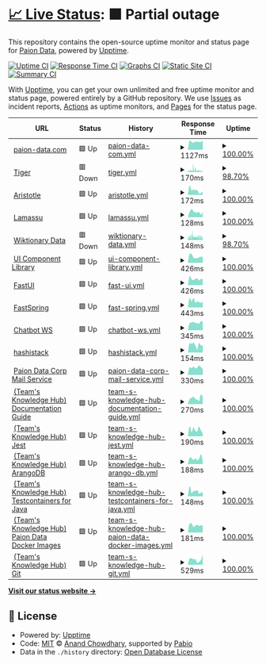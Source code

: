 # [📈 Live Status](https://status.paion-data.dev): <!--live status--> **🟧 Partial outage**

This repository contains the open-source uptime monitor and status page for [Paion Data](https://nexusgraph.com/), powered by [Upptime](https://github.com/upptime/upptime).

[![Uptime CI](https://github.com/paion-data/service-status/workflows/Uptime%20CI/badge.svg)](https://github.com/paion-data/service-status/actions?query=workflow%3A%22Uptime+CI%22)
[![Response Time CI](https://github.com/paion-data/service-status/workflows/Response%20Time%20CI/badge.svg)](https://github.com/paion-data/service-status/actions?query=workflow%3A%22Response+Time+CI%22)
[![Graphs CI](https://github.com/paion-data/service-status/workflows/Graphs%20CI/badge.svg)](https://github.com/paion-data/service-status/actions?query=workflow%3A%22Graphs+CI%22)
[![Static Site CI](https://github.com/paion-data/service-status/workflows/Static%20Site%20CI/badge.svg)](https://github.com/paion-data/service-status/actions?query=workflow%3A%22Static+Site+CI%22)
[![Summary CI](https://github.com/paion-data/service-status/workflows/Summary%20CI/badge.svg)](https://github.com/paion-data/service-status/actions?query=workflow%3A%22Summary+CI%22)

With [Upptime](https://upptime.js.org), you can get your own unlimited and free uptime monitor and status page, powered entirely by a GitHub repository. We use [Issues](https://github.com/paion-data/service-status/issues) as incident reports, [Actions](https://github.com/paion-data/service-status/actions) as uptime monitors, and [Pages](https://status.paion-data.dev) for the status page.

<!--start: status pages-->
<!-- This summary is generated by Upptime (https://github.com/upptime/upptime) -->
<!-- Do not edit this manually, your changes will be overwritten -->
<!-- prettier-ignore -->
| URL | Status | History | Response Time | Uptime |
| --- | ------ | ------- | ------------- | ------ |
| <img alt="" src="https://icons.duckduckgo.com/ip3/paion-data.com.ico" height="13"> [paion-data.com](https://paion-data.com/) | 🟩 Up | [paion-data-com.yml](https://github.com/paion-data/service-status/commits/HEAD/history/paion-data-com.yml) | <details><summary><img alt="Response time graph" src="./graphs/paion-data-com/response-time-week.png" height="20"> 1127ms</summary><br><a href="https://status.paion-data.dev/history/paion-data-com"><img alt="Response time 1130" src="https://img.shields.io/endpoint?url=https%3A%2F%2Fraw.githubusercontent.com%2Fpaion-data%2Fservice-status%2FHEAD%2Fapi%2Fpaion-data-com%2Fresponse-time.json"></a><br><a href="https://status.paion-data.dev/history/paion-data-com"><img alt="24-hour response time 1239" src="https://img.shields.io/endpoint?url=https%3A%2F%2Fraw.githubusercontent.com%2Fpaion-data%2Fservice-status%2FHEAD%2Fapi%2Fpaion-data-com%2Fresponse-time-day.json"></a><br><a href="https://status.paion-data.dev/history/paion-data-com"><img alt="7-day response time 1127" src="https://img.shields.io/endpoint?url=https%3A%2F%2Fraw.githubusercontent.com%2Fpaion-data%2Fservice-status%2FHEAD%2Fapi%2Fpaion-data-com%2Fresponse-time-week.json"></a><br><a href="https://status.paion-data.dev/history/paion-data-com"><img alt="30-day response time 1127" src="https://img.shields.io/endpoint?url=https%3A%2F%2Fraw.githubusercontent.com%2Fpaion-data%2Fservice-status%2FHEAD%2Fapi%2Fpaion-data-com%2Fresponse-time-month.json"></a><br><a href="https://status.paion-data.dev/history/paion-data-com"><img alt="1-year response time 1130" src="https://img.shields.io/endpoint?url=https%3A%2F%2Fraw.githubusercontent.com%2Fpaion-data%2Fservice-status%2FHEAD%2Fapi%2Fpaion-data-com%2Fresponse-time-year.json"></a></details> | <details><summary><a href="https://status.paion-data.dev/history/paion-data-com">100.00%</a></summary><a href="https://status.paion-data.dev/history/paion-data-com"><img alt="All-time uptime 94.03%" src="https://img.shields.io/endpoint?url=https%3A%2F%2Fraw.githubusercontent.com%2Fpaion-data%2Fservice-status%2FHEAD%2Fapi%2Fpaion-data-com%2Fuptime.json"></a><br><a href="https://status.paion-data.dev/history/paion-data-com"><img alt="24-hour uptime 100.00%" src="https://img.shields.io/endpoint?url=https%3A%2F%2Fraw.githubusercontent.com%2Fpaion-data%2Fservice-status%2FHEAD%2Fapi%2Fpaion-data-com%2Fuptime-day.json"></a><br><a href="https://status.paion-data.dev/history/paion-data-com"><img alt="7-day uptime 100.00%" src="https://img.shields.io/endpoint?url=https%3A%2F%2Fraw.githubusercontent.com%2Fpaion-data%2Fservice-status%2FHEAD%2Fapi%2Fpaion-data-com%2Fuptime-week.json"></a><br><a href="https://status.paion-data.dev/history/paion-data-com"><img alt="30-day uptime 100.00%" src="https://img.shields.io/endpoint?url=https%3A%2F%2Fraw.githubusercontent.com%2Fpaion-data%2Fservice-status%2FHEAD%2Fapi%2Fpaion-data-com%2Fuptime-month.json"></a><br><a href="https://status.paion-data.dev/history/paion-data-com"><img alt="1-year uptime 94.03%" src="https://img.shields.io/endpoint?url=https%3A%2F%2Fraw.githubusercontent.com%2Fpaion-data%2Fservice-status%2FHEAD%2Fapi%2Fpaion-data-com%2Fuptime-year.json"></a></details>
| <img alt="" src="https://icons.duckduckgo.com/ip3/huggingface.co.ico" height="13"> [Tiger](https://huggingface.co/spaces/paion-data/tiger) | 🟥 Down | [tiger.yml](https://github.com/paion-data/service-status/commits/HEAD/history/tiger.yml) | <details><summary><img alt="Response time graph" src="./graphs/tiger/response-time-week.png" height="20"> 170ms</summary><br><a href="https://status.paion-data.dev/history/tiger"><img alt="Response time 276" src="https://img.shields.io/endpoint?url=https%3A%2F%2Fraw.githubusercontent.com%2Fpaion-data%2Fservice-status%2FHEAD%2Fapi%2Ftiger%2Fresponse-time.json"></a><br><a href="https://status.paion-data.dev/history/tiger"><img alt="24-hour response time 99" src="https://img.shields.io/endpoint?url=https%3A%2F%2Fraw.githubusercontent.com%2Fpaion-data%2Fservice-status%2FHEAD%2Fapi%2Ftiger%2Fresponse-time-day.json"></a><br><a href="https://status.paion-data.dev/history/tiger"><img alt="7-day response time 170" src="https://img.shields.io/endpoint?url=https%3A%2F%2Fraw.githubusercontent.com%2Fpaion-data%2Fservice-status%2FHEAD%2Fapi%2Ftiger%2Fresponse-time-week.json"></a><br><a href="https://status.paion-data.dev/history/tiger"><img alt="30-day response time 148" src="https://img.shields.io/endpoint?url=https%3A%2F%2Fraw.githubusercontent.com%2Fpaion-data%2Fservice-status%2FHEAD%2Fapi%2Ftiger%2Fresponse-time-month.json"></a><br><a href="https://status.paion-data.dev/history/tiger"><img alt="1-year response time 276" src="https://img.shields.io/endpoint?url=https%3A%2F%2Fraw.githubusercontent.com%2Fpaion-data%2Fservice-status%2FHEAD%2Fapi%2Ftiger%2Fresponse-time-year.json"></a></details> | <details><summary><a href="https://status.paion-data.dev/history/tiger">98.70%</a></summary><a href="https://status.paion-data.dev/history/tiger"><img alt="All-time uptime 99.57%" src="https://img.shields.io/endpoint?url=https%3A%2F%2Fraw.githubusercontent.com%2Fpaion-data%2Fservice-status%2FHEAD%2Fapi%2Ftiger%2Fuptime.json"></a><br><a href="https://status.paion-data.dev/history/tiger"><img alt="24-hour uptime 99.99%" src="https://img.shields.io/endpoint?url=https%3A%2F%2Fraw.githubusercontent.com%2Fpaion-data%2Fservice-status%2FHEAD%2Fapi%2Ftiger%2Fuptime-day.json"></a><br><a href="https://status.paion-data.dev/history/tiger"><img alt="7-day uptime 98.70%" src="https://img.shields.io/endpoint?url=https%3A%2F%2Fraw.githubusercontent.com%2Fpaion-data%2Fservice-status%2FHEAD%2Fapi%2Ftiger%2Fuptime-week.json"></a><br><a href="https://status.paion-data.dev/history/tiger"><img alt="30-day uptime 99.19%" src="https://img.shields.io/endpoint?url=https%3A%2F%2Fraw.githubusercontent.com%2Fpaion-data%2Fservice-status%2FHEAD%2Fapi%2Ftiger%2Fuptime-month.json"></a><br><a href="https://status.paion-data.dev/history/tiger"><img alt="1-year uptime 99.57%" src="https://img.shields.io/endpoint?url=https%3A%2F%2Fraw.githubusercontent.com%2Fpaion-data%2Fservice-status%2FHEAD%2Fapi%2Ftiger%2Fuptime-year.json"></a></details>
| <img alt="" src="https://icons.duckduckgo.com/ip3/paion-data-aristotle.hf.space.ico" height="13"> [Aristotle](https://paion-data-aristotle.hf.space/gradio_api/call/tts) | 🟩 Up | [aristotle.yml](https://github.com/paion-data/service-status/commits/HEAD/history/aristotle.yml) | <details><summary><img alt="Response time graph" src="./graphs/aristotle/response-time-week.png" height="20"> 172ms</summary><br><a href="https://status.paion-data.dev/history/aristotle"><img alt="Response time 335" src="https://img.shields.io/endpoint?url=https%3A%2F%2Fraw.githubusercontent.com%2Fpaion-data%2Fservice-status%2FHEAD%2Fapi%2Faristotle%2Fresponse-time.json"></a><br><a href="https://status.paion-data.dev/history/aristotle"><img alt="24-hour response time 133" src="https://img.shields.io/endpoint?url=https%3A%2F%2Fraw.githubusercontent.com%2Fpaion-data%2Fservice-status%2FHEAD%2Fapi%2Faristotle%2Fresponse-time-day.json"></a><br><a href="https://status.paion-data.dev/history/aristotle"><img alt="7-day response time 172" src="https://img.shields.io/endpoint?url=https%3A%2F%2Fraw.githubusercontent.com%2Fpaion-data%2Fservice-status%2FHEAD%2Fapi%2Faristotle%2Fresponse-time-week.json"></a><br><a href="https://status.paion-data.dev/history/aristotle"><img alt="30-day response time 187" src="https://img.shields.io/endpoint?url=https%3A%2F%2Fraw.githubusercontent.com%2Fpaion-data%2Fservice-status%2FHEAD%2Fapi%2Faristotle%2Fresponse-time-month.json"></a><br><a href="https://status.paion-data.dev/history/aristotle"><img alt="1-year response time 335" src="https://img.shields.io/endpoint?url=https%3A%2F%2Fraw.githubusercontent.com%2Fpaion-data%2Fservice-status%2FHEAD%2Fapi%2Faristotle%2Fresponse-time-year.json"></a></details> | <details><summary><a href="https://status.paion-data.dev/history/aristotle">100.00%</a></summary><a href="https://status.paion-data.dev/history/aristotle"><img alt="All-time uptime 99.90%" src="https://img.shields.io/endpoint?url=https%3A%2F%2Fraw.githubusercontent.com%2Fpaion-data%2Fservice-status%2FHEAD%2Fapi%2Faristotle%2Fuptime.json"></a><br><a href="https://status.paion-data.dev/history/aristotle"><img alt="24-hour uptime 100.00%" src="https://img.shields.io/endpoint?url=https%3A%2F%2Fraw.githubusercontent.com%2Fpaion-data%2Fservice-status%2FHEAD%2Fapi%2Faristotle%2Fuptime-day.json"></a><br><a href="https://status.paion-data.dev/history/aristotle"><img alt="7-day uptime 100.00%" src="https://img.shields.io/endpoint?url=https%3A%2F%2Fraw.githubusercontent.com%2Fpaion-data%2Fservice-status%2FHEAD%2Fapi%2Faristotle%2Fuptime-week.json"></a><br><a href="https://status.paion-data.dev/history/aristotle"><img alt="30-day uptime 100.00%" src="https://img.shields.io/endpoint?url=https%3A%2F%2Fraw.githubusercontent.com%2Fpaion-data%2Fservice-status%2FHEAD%2Fapi%2Faristotle%2Fuptime-month.json"></a><br><a href="https://status.paion-data.dev/history/aristotle"><img alt="1-year uptime 99.90%" src="https://img.shields.io/endpoint?url=https%3A%2F%2Fraw.githubusercontent.com%2Fpaion-data%2Fservice-status%2FHEAD%2Fapi%2Faristotle%2Fuptime-year.json"></a></details>
| <img alt="" src="https://huggingface.co/favicon.ico" height="13"> [Lamassu](https://paion-data-lamassu.hf.space/gradio_api/call/predict) | 🟩 Up | [lamassu.yml](https://github.com/paion-data/service-status/commits/HEAD/history/lamassu.yml) | <details><summary><img alt="Response time graph" src="./graphs/lamassu/response-time-week.png" height="20"> 128ms</summary><br><a href="https://status.paion-data.dev/history/lamassu"><img alt="Response time 236" src="https://img.shields.io/endpoint?url=https%3A%2F%2Fraw.githubusercontent.com%2Fpaion-data%2Fservice-status%2FHEAD%2Fapi%2Flamassu%2Fresponse-time.json"></a><br><a href="https://status.paion-data.dev/history/lamassu"><img alt="24-hour response time 129" src="https://img.shields.io/endpoint?url=https%3A%2F%2Fraw.githubusercontent.com%2Fpaion-data%2Fservice-status%2FHEAD%2Fapi%2Flamassu%2Fresponse-time-day.json"></a><br><a href="https://status.paion-data.dev/history/lamassu"><img alt="7-day response time 128" src="https://img.shields.io/endpoint?url=https%3A%2F%2Fraw.githubusercontent.com%2Fpaion-data%2Fservice-status%2FHEAD%2Fapi%2Flamassu%2Fresponse-time-week.json"></a><br><a href="https://status.paion-data.dev/history/lamassu"><img alt="30-day response time 194" src="https://img.shields.io/endpoint?url=https%3A%2F%2Fraw.githubusercontent.com%2Fpaion-data%2Fservice-status%2FHEAD%2Fapi%2Flamassu%2Fresponse-time-month.json"></a><br><a href="https://status.paion-data.dev/history/lamassu"><img alt="1-year response time 236" src="https://img.shields.io/endpoint?url=https%3A%2F%2Fraw.githubusercontent.com%2Fpaion-data%2Fservice-status%2FHEAD%2Fapi%2Flamassu%2Fresponse-time-year.json"></a></details> | <details><summary><a href="https://status.paion-data.dev/history/lamassu">100.00%</a></summary><a href="https://status.paion-data.dev/history/lamassu"><img alt="All-time uptime 99.62%" src="https://img.shields.io/endpoint?url=https%3A%2F%2Fraw.githubusercontent.com%2Fpaion-data%2Fservice-status%2FHEAD%2Fapi%2Flamassu%2Fuptime.json"></a><br><a href="https://status.paion-data.dev/history/lamassu"><img alt="24-hour uptime 100.00%" src="https://img.shields.io/endpoint?url=https%3A%2F%2Fraw.githubusercontent.com%2Fpaion-data%2Fservice-status%2FHEAD%2Fapi%2Flamassu%2Fuptime-day.json"></a><br><a href="https://status.paion-data.dev/history/lamassu"><img alt="7-day uptime 100.00%" src="https://img.shields.io/endpoint?url=https%3A%2F%2Fraw.githubusercontent.com%2Fpaion-data%2Fservice-status%2FHEAD%2Fapi%2Flamassu%2Fuptime-week.json"></a><br><a href="https://status.paion-data.dev/history/lamassu"><img alt="30-day uptime 100.00%" src="https://img.shields.io/endpoint?url=https%3A%2F%2Fraw.githubusercontent.com%2Fpaion-data%2Fservice-status%2FHEAD%2Fapi%2Flamassu%2Fuptime-month.json"></a><br><a href="https://status.paion-data.dev/history/lamassu"><img alt="1-year uptime 99.62%" src="https://img.shields.io/endpoint?url=https%3A%2F%2Fraw.githubusercontent.com%2Fpaion-data%2Fservice-status%2FHEAD%2Fapi%2Flamassu%2Fuptime-year.json"></a></details>
| <img alt="" src="https://icons.duckduckgo.com/ip3/huggingface.co.ico" height="13"> [Wiktionary Data](https://huggingface.co/datasets/paion-data/wiktionary-data) | 🟥 Down | [wiktionary-data.yml](https://github.com/paion-data/service-status/commits/HEAD/history/wiktionary-data.yml) | <details><summary><img alt="Response time graph" src="./graphs/wiktionary-data/response-time-week.png" height="20"> 148ms</summary><br><a href="https://status.paion-data.dev/history/wiktionary-data"><img alt="Response time 240" src="https://img.shields.io/endpoint?url=https%3A%2F%2Fraw.githubusercontent.com%2Fpaion-data%2Fservice-status%2FHEAD%2Fapi%2Fwiktionary-data%2Fresponse-time.json"></a><br><a href="https://status.paion-data.dev/history/wiktionary-data"><img alt="24-hour response time 118" src="https://img.shields.io/endpoint?url=https%3A%2F%2Fraw.githubusercontent.com%2Fpaion-data%2Fservice-status%2FHEAD%2Fapi%2Fwiktionary-data%2Fresponse-time-day.json"></a><br><a href="https://status.paion-data.dev/history/wiktionary-data"><img alt="7-day response time 148" src="https://img.shields.io/endpoint?url=https%3A%2F%2Fraw.githubusercontent.com%2Fpaion-data%2Fservice-status%2FHEAD%2Fapi%2Fwiktionary-data%2Fresponse-time-week.json"></a><br><a href="https://status.paion-data.dev/history/wiktionary-data"><img alt="30-day response time 150" src="https://img.shields.io/endpoint?url=https%3A%2F%2Fraw.githubusercontent.com%2Fpaion-data%2Fservice-status%2FHEAD%2Fapi%2Fwiktionary-data%2Fresponse-time-month.json"></a><br><a href="https://status.paion-data.dev/history/wiktionary-data"><img alt="1-year response time 240" src="https://img.shields.io/endpoint?url=https%3A%2F%2Fraw.githubusercontent.com%2Fpaion-data%2Fservice-status%2FHEAD%2Fapi%2Fwiktionary-data%2Fresponse-time-year.json"></a></details> | <details><summary><a href="https://status.paion-data.dev/history/wiktionary-data">98.70%</a></summary><a href="https://status.paion-data.dev/history/wiktionary-data"><img alt="All-time uptime 99.57%" src="https://img.shields.io/endpoint?url=https%3A%2F%2Fraw.githubusercontent.com%2Fpaion-data%2Fservice-status%2FHEAD%2Fapi%2Fwiktionary-data%2Fuptime.json"></a><br><a href="https://status.paion-data.dev/history/wiktionary-data"><img alt="24-hour uptime 99.99%" src="https://img.shields.io/endpoint?url=https%3A%2F%2Fraw.githubusercontent.com%2Fpaion-data%2Fservice-status%2FHEAD%2Fapi%2Fwiktionary-data%2Fuptime-day.json"></a><br><a href="https://status.paion-data.dev/history/wiktionary-data"><img alt="7-day uptime 98.70%" src="https://img.shields.io/endpoint?url=https%3A%2F%2Fraw.githubusercontent.com%2Fpaion-data%2Fservice-status%2FHEAD%2Fapi%2Fwiktionary-data%2Fuptime-week.json"></a><br><a href="https://status.paion-data.dev/history/wiktionary-data"><img alt="30-day uptime 99.19%" src="https://img.shields.io/endpoint?url=https%3A%2F%2Fraw.githubusercontent.com%2Fpaion-data%2Fservice-status%2FHEAD%2Fapi%2Fwiktionary-data%2Fuptime-month.json"></a><br><a href="https://status.paion-data.dev/history/wiktionary-data"><img alt="1-year uptime 99.57%" src="https://img.shields.io/endpoint?url=https%3A%2F%2Fraw.githubusercontent.com%2Fpaion-data%2Fservice-status%2FHEAD%2Fapi%2Fwiktionary-data%2Fuptime-year.json"></a></details>
| <img alt="" src="https://icons.duckduckgo.com/ip3/ui.paion-data.com.ico" height="13"> [UI Component Library](https://ui.paion-data.com/) | 🟩 Up | [ui-component-library.yml](https://github.com/paion-data/service-status/commits/HEAD/history/ui-component-library.yml) | <details><summary><img alt="Response time graph" src="./graphs/ui-component-library/response-time-week.png" height="20"> 426ms</summary><br><a href="https://status.paion-data.dev/history/ui-component-library"><img alt="Response time 431" src="https://img.shields.io/endpoint?url=https%3A%2F%2Fraw.githubusercontent.com%2Fpaion-data%2Fservice-status%2FHEAD%2Fapi%2Fui-component-library%2Fresponse-time.json"></a><br><a href="https://status.paion-data.dev/history/ui-component-library"><img alt="24-hour response time 392" src="https://img.shields.io/endpoint?url=https%3A%2F%2Fraw.githubusercontent.com%2Fpaion-data%2Fservice-status%2FHEAD%2Fapi%2Fui-component-library%2Fresponse-time-day.json"></a><br><a href="https://status.paion-data.dev/history/ui-component-library"><img alt="7-day response time 426" src="https://img.shields.io/endpoint?url=https%3A%2F%2Fraw.githubusercontent.com%2Fpaion-data%2Fservice-status%2FHEAD%2Fapi%2Fui-component-library%2Fresponse-time-week.json"></a><br><a href="https://status.paion-data.dev/history/ui-component-library"><img alt="30-day response time 435" src="https://img.shields.io/endpoint?url=https%3A%2F%2Fraw.githubusercontent.com%2Fpaion-data%2Fservice-status%2FHEAD%2Fapi%2Fui-component-library%2Fresponse-time-month.json"></a><br><a href="https://status.paion-data.dev/history/ui-component-library"><img alt="1-year response time 431" src="https://img.shields.io/endpoint?url=https%3A%2F%2Fraw.githubusercontent.com%2Fpaion-data%2Fservice-status%2FHEAD%2Fapi%2Fui-component-library%2Fresponse-time-year.json"></a></details> | <details><summary><a href="https://status.paion-data.dev/history/ui-component-library">100.00%</a></summary><a href="https://status.paion-data.dev/history/ui-component-library"><img alt="All-time uptime 100.00%" src="https://img.shields.io/endpoint?url=https%3A%2F%2Fraw.githubusercontent.com%2Fpaion-data%2Fservice-status%2FHEAD%2Fapi%2Fui-component-library%2Fuptime.json"></a><br><a href="https://status.paion-data.dev/history/ui-component-library"><img alt="24-hour uptime 100.00%" src="https://img.shields.io/endpoint?url=https%3A%2F%2Fraw.githubusercontent.com%2Fpaion-data%2Fservice-status%2FHEAD%2Fapi%2Fui-component-library%2Fuptime-day.json"></a><br><a href="https://status.paion-data.dev/history/ui-component-library"><img alt="7-day uptime 100.00%" src="https://img.shields.io/endpoint?url=https%3A%2F%2Fraw.githubusercontent.com%2Fpaion-data%2Fservice-status%2FHEAD%2Fapi%2Fui-component-library%2Fuptime-week.json"></a><br><a href="https://status.paion-data.dev/history/ui-component-library"><img alt="30-day uptime 100.00%" src="https://img.shields.io/endpoint?url=https%3A%2F%2Fraw.githubusercontent.com%2Fpaion-data%2Fservice-status%2FHEAD%2Fapi%2Fui-component-library%2Fuptime-month.json"></a><br><a href="https://status.paion-data.dev/history/ui-component-library"><img alt="1-year uptime 100.00%" src="https://img.shields.io/endpoint?url=https%3A%2F%2Fraw.githubusercontent.com%2Fpaion-data%2Fservice-status%2FHEAD%2Fapi%2Fui-component-library%2Fuptime-year.json"></a></details>
| <img alt="" src="https://icons.duckduckgo.com/ip3/fastui.paion-data.com.ico" height="13"> [FastUI](https://fastui.paion-data.com/) | 🟩 Up | [fast-ui.yml](https://github.com/paion-data/service-status/commits/HEAD/history/fast-ui.yml) | <details><summary><img alt="Response time graph" src="./graphs/fast-ui/response-time-week.png" height="20"> 426ms</summary><br><a href="https://status.paion-data.dev/history/fast-ui"><img alt="Response time 451" src="https://img.shields.io/endpoint?url=https%3A%2F%2Fraw.githubusercontent.com%2Fpaion-data%2Fservice-status%2FHEAD%2Fapi%2Ffast-ui%2Fresponse-time.json"></a><br><a href="https://status.paion-data.dev/history/fast-ui"><img alt="24-hour response time 409" src="https://img.shields.io/endpoint?url=https%3A%2F%2Fraw.githubusercontent.com%2Fpaion-data%2Fservice-status%2FHEAD%2Fapi%2Ffast-ui%2Fresponse-time-day.json"></a><br><a href="https://status.paion-data.dev/history/fast-ui"><img alt="7-day response time 426" src="https://img.shields.io/endpoint?url=https%3A%2F%2Fraw.githubusercontent.com%2Fpaion-data%2Fservice-status%2FHEAD%2Fapi%2Ffast-ui%2Fresponse-time-week.json"></a><br><a href="https://status.paion-data.dev/history/fast-ui"><img alt="30-day response time 416" src="https://img.shields.io/endpoint?url=https%3A%2F%2Fraw.githubusercontent.com%2Fpaion-data%2Fservice-status%2FHEAD%2Fapi%2Ffast-ui%2Fresponse-time-month.json"></a><br><a href="https://status.paion-data.dev/history/fast-ui"><img alt="1-year response time 451" src="https://img.shields.io/endpoint?url=https%3A%2F%2Fraw.githubusercontent.com%2Fpaion-data%2Fservice-status%2FHEAD%2Fapi%2Ffast-ui%2Fresponse-time-year.json"></a></details> | <details><summary><a href="https://status.paion-data.dev/history/fast-ui">100.00%</a></summary><a href="https://status.paion-data.dev/history/fast-ui"><img alt="All-time uptime 100.00%" src="https://img.shields.io/endpoint?url=https%3A%2F%2Fraw.githubusercontent.com%2Fpaion-data%2Fservice-status%2FHEAD%2Fapi%2Ffast-ui%2Fuptime.json"></a><br><a href="https://status.paion-data.dev/history/fast-ui"><img alt="24-hour uptime 100.00%" src="https://img.shields.io/endpoint?url=https%3A%2F%2Fraw.githubusercontent.com%2Fpaion-data%2Fservice-status%2FHEAD%2Fapi%2Ffast-ui%2Fuptime-day.json"></a><br><a href="https://status.paion-data.dev/history/fast-ui"><img alt="7-day uptime 100.00%" src="https://img.shields.io/endpoint?url=https%3A%2F%2Fraw.githubusercontent.com%2Fpaion-data%2Fservice-status%2FHEAD%2Fapi%2Ffast-ui%2Fuptime-week.json"></a><br><a href="https://status.paion-data.dev/history/fast-ui"><img alt="30-day uptime 100.00%" src="https://img.shields.io/endpoint?url=https%3A%2F%2Fraw.githubusercontent.com%2Fpaion-data%2Fservice-status%2FHEAD%2Fapi%2Ffast-ui%2Fuptime-month.json"></a><br><a href="https://status.paion-data.dev/history/fast-ui"><img alt="1-year uptime 100.00%" src="https://img.shields.io/endpoint?url=https%3A%2F%2Fraw.githubusercontent.com%2Fpaion-data%2Fservice-status%2FHEAD%2Fapi%2Ffast-ui%2Fuptime-year.json"></a></details>
| <img alt="" src="https://icons.duckduckgo.com/ip3/fastspring.paion-data.com.ico" height="13"> [FastSpring](https://fastspring.paion-data.com/) | 🟩 Up | [fast-spring.yml](https://github.com/paion-data/service-status/commits/HEAD/history/fast-spring.yml) | <details><summary><img alt="Response time graph" src="./graphs/fast-spring/response-time-week.png" height="20"> 443ms</summary><br><a href="https://status.paion-data.dev/history/fast-spring"><img alt="Response time 439" src="https://img.shields.io/endpoint?url=https%3A%2F%2Fraw.githubusercontent.com%2Fpaion-data%2Fservice-status%2FHEAD%2Fapi%2Ffast-spring%2Fresponse-time.json"></a><br><a href="https://status.paion-data.dev/history/fast-spring"><img alt="24-hour response time 399" src="https://img.shields.io/endpoint?url=https%3A%2F%2Fraw.githubusercontent.com%2Fpaion-data%2Fservice-status%2FHEAD%2Fapi%2Ffast-spring%2Fresponse-time-day.json"></a><br><a href="https://status.paion-data.dev/history/fast-spring"><img alt="7-day response time 443" src="https://img.shields.io/endpoint?url=https%3A%2F%2Fraw.githubusercontent.com%2Fpaion-data%2Fservice-status%2FHEAD%2Fapi%2Ffast-spring%2Fresponse-time-week.json"></a><br><a href="https://status.paion-data.dev/history/fast-spring"><img alt="30-day response time 440" src="https://img.shields.io/endpoint?url=https%3A%2F%2Fraw.githubusercontent.com%2Fpaion-data%2Fservice-status%2FHEAD%2Fapi%2Ffast-spring%2Fresponse-time-month.json"></a><br><a href="https://status.paion-data.dev/history/fast-spring"><img alt="1-year response time 439" src="https://img.shields.io/endpoint?url=https%3A%2F%2Fraw.githubusercontent.com%2Fpaion-data%2Fservice-status%2FHEAD%2Fapi%2Ffast-spring%2Fresponse-time-year.json"></a></details> | <details><summary><a href="https://status.paion-data.dev/history/fast-spring">100.00%</a></summary><a href="https://status.paion-data.dev/history/fast-spring"><img alt="All-time uptime 100.00%" src="https://img.shields.io/endpoint?url=https%3A%2F%2Fraw.githubusercontent.com%2Fpaion-data%2Fservice-status%2FHEAD%2Fapi%2Ffast-spring%2Fuptime.json"></a><br><a href="https://status.paion-data.dev/history/fast-spring"><img alt="24-hour uptime 100.00%" src="https://img.shields.io/endpoint?url=https%3A%2F%2Fraw.githubusercontent.com%2Fpaion-data%2Fservice-status%2FHEAD%2Fapi%2Ffast-spring%2Fuptime-day.json"></a><br><a href="https://status.paion-data.dev/history/fast-spring"><img alt="7-day uptime 100.00%" src="https://img.shields.io/endpoint?url=https%3A%2F%2Fraw.githubusercontent.com%2Fpaion-data%2Fservice-status%2FHEAD%2Fapi%2Ffast-spring%2Fuptime-week.json"></a><br><a href="https://status.paion-data.dev/history/fast-spring"><img alt="30-day uptime 100.00%" src="https://img.shields.io/endpoint?url=https%3A%2F%2Fraw.githubusercontent.com%2Fpaion-data%2Fservice-status%2FHEAD%2Fapi%2Ffast-spring%2Fuptime-month.json"></a><br><a href="https://status.paion-data.dev/history/fast-spring"><img alt="1-year uptime 100.00%" src="https://img.shields.io/endpoint?url=https%3A%2F%2Fraw.githubusercontent.com%2Fpaion-data%2Fservice-status%2FHEAD%2Fapi%2Ffast-spring%2Fuptime-year.json"></a></details>
| <img alt="" src="https://icons.duckduckgo.com/ip3/chatbot.paion-data.com.ico" height="13"> [Chatbot WS](https://chatbot.paion-data.com/) | 🟩 Up | [chatbot-ws.yml](https://github.com/paion-data/service-status/commits/HEAD/history/chatbot-ws.yml) | <details><summary><img alt="Response time graph" src="./graphs/chatbot-ws/response-time-week.png" height="20"> 345ms</summary><br><a href="https://status.paion-data.dev/history/chatbot-ws"><img alt="Response time 432" src="https://img.shields.io/endpoint?url=https%3A%2F%2Fraw.githubusercontent.com%2Fpaion-data%2Fservice-status%2FHEAD%2Fapi%2Fchatbot-ws%2Fresponse-time.json"></a><br><a href="https://status.paion-data.dev/history/chatbot-ws"><img alt="24-hour response time 388" src="https://img.shields.io/endpoint?url=https%3A%2F%2Fraw.githubusercontent.com%2Fpaion-data%2Fservice-status%2FHEAD%2Fapi%2Fchatbot-ws%2Fresponse-time-day.json"></a><br><a href="https://status.paion-data.dev/history/chatbot-ws"><img alt="7-day response time 345" src="https://img.shields.io/endpoint?url=https%3A%2F%2Fraw.githubusercontent.com%2Fpaion-data%2Fservice-status%2FHEAD%2Fapi%2Fchatbot-ws%2Fresponse-time-week.json"></a><br><a href="https://status.paion-data.dev/history/chatbot-ws"><img alt="30-day response time 422" src="https://img.shields.io/endpoint?url=https%3A%2F%2Fraw.githubusercontent.com%2Fpaion-data%2Fservice-status%2FHEAD%2Fapi%2Fchatbot-ws%2Fresponse-time-month.json"></a><br><a href="https://status.paion-data.dev/history/chatbot-ws"><img alt="1-year response time 432" src="https://img.shields.io/endpoint?url=https%3A%2F%2Fraw.githubusercontent.com%2Fpaion-data%2Fservice-status%2FHEAD%2Fapi%2Fchatbot-ws%2Fresponse-time-year.json"></a></details> | <details><summary><a href="https://status.paion-data.dev/history/chatbot-ws">100.00%</a></summary><a href="https://status.paion-data.dev/history/chatbot-ws"><img alt="All-time uptime 100.00%" src="https://img.shields.io/endpoint?url=https%3A%2F%2Fraw.githubusercontent.com%2Fpaion-data%2Fservice-status%2FHEAD%2Fapi%2Fchatbot-ws%2Fuptime.json"></a><br><a href="https://status.paion-data.dev/history/chatbot-ws"><img alt="24-hour uptime 100.00%" src="https://img.shields.io/endpoint?url=https%3A%2F%2Fraw.githubusercontent.com%2Fpaion-data%2Fservice-status%2FHEAD%2Fapi%2Fchatbot-ws%2Fuptime-day.json"></a><br><a href="https://status.paion-data.dev/history/chatbot-ws"><img alt="7-day uptime 100.00%" src="https://img.shields.io/endpoint?url=https%3A%2F%2Fraw.githubusercontent.com%2Fpaion-data%2Fservice-status%2FHEAD%2Fapi%2Fchatbot-ws%2Fuptime-week.json"></a><br><a href="https://status.paion-data.dev/history/chatbot-ws"><img alt="30-day uptime 100.00%" src="https://img.shields.io/endpoint?url=https%3A%2F%2Fraw.githubusercontent.com%2Fpaion-data%2Fservice-status%2FHEAD%2Fapi%2Fchatbot-ws%2Fuptime-month.json"></a><br><a href="https://status.paion-data.dev/history/chatbot-ws"><img alt="1-year uptime 100.00%" src="https://img.shields.io/endpoint?url=https%3A%2F%2Fraw.githubusercontent.com%2Fpaion-data%2Fservice-status%2FHEAD%2Fapi%2Fchatbot-ws%2Fuptime-year.json"></a></details>
| <img alt="" src="https://icons.duckduckgo.com/ip3/hashistack.paion-data.dev.ico" height="13"> [hashistack](https://hashistack.paion-data.dev/) | 🟩 Up | [hashistack.yml](https://github.com/paion-data/service-status/commits/HEAD/history/hashistack.yml) | <details><summary><img alt="Response time graph" src="./graphs/hashistack/response-time-week.png" height="20"> 154ms</summary><br><a href="https://status.paion-data.dev/history/hashistack"><img alt="Response time 201" src="https://img.shields.io/endpoint?url=https%3A%2F%2Fraw.githubusercontent.com%2Fpaion-data%2Fservice-status%2FHEAD%2Fapi%2Fhashistack%2Fresponse-time.json"></a><br><a href="https://status.paion-data.dev/history/hashistack"><img alt="24-hour response time 140" src="https://img.shields.io/endpoint?url=https%3A%2F%2Fraw.githubusercontent.com%2Fpaion-data%2Fservice-status%2FHEAD%2Fapi%2Fhashistack%2Fresponse-time-day.json"></a><br><a href="https://status.paion-data.dev/history/hashistack"><img alt="7-day response time 154" src="https://img.shields.io/endpoint?url=https%3A%2F%2Fraw.githubusercontent.com%2Fpaion-data%2Fservice-status%2FHEAD%2Fapi%2Fhashistack%2Fresponse-time-week.json"></a><br><a href="https://status.paion-data.dev/history/hashistack"><img alt="30-day response time 204" src="https://img.shields.io/endpoint?url=https%3A%2F%2Fraw.githubusercontent.com%2Fpaion-data%2Fservice-status%2FHEAD%2Fapi%2Fhashistack%2Fresponse-time-month.json"></a><br><a href="https://status.paion-data.dev/history/hashistack"><img alt="1-year response time 201" src="https://img.shields.io/endpoint?url=https%3A%2F%2Fraw.githubusercontent.com%2Fpaion-data%2Fservice-status%2FHEAD%2Fapi%2Fhashistack%2Fresponse-time-year.json"></a></details> | <details><summary><a href="https://status.paion-data.dev/history/hashistack">100.00%</a></summary><a href="https://status.paion-data.dev/history/hashistack"><img alt="All-time uptime 100.00%" src="https://img.shields.io/endpoint?url=https%3A%2F%2Fraw.githubusercontent.com%2Fpaion-data%2Fservice-status%2FHEAD%2Fapi%2Fhashistack%2Fuptime.json"></a><br><a href="https://status.paion-data.dev/history/hashistack"><img alt="24-hour uptime 100.00%" src="https://img.shields.io/endpoint?url=https%3A%2F%2Fraw.githubusercontent.com%2Fpaion-data%2Fservice-status%2FHEAD%2Fapi%2Fhashistack%2Fuptime-day.json"></a><br><a href="https://status.paion-data.dev/history/hashistack"><img alt="7-day uptime 100.00%" src="https://img.shields.io/endpoint?url=https%3A%2F%2Fraw.githubusercontent.com%2Fpaion-data%2Fservice-status%2FHEAD%2Fapi%2Fhashistack%2Fuptime-week.json"></a><br><a href="https://status.paion-data.dev/history/hashistack"><img alt="30-day uptime 100.00%" src="https://img.shields.io/endpoint?url=https%3A%2F%2Fraw.githubusercontent.com%2Fpaion-data%2Fservice-status%2FHEAD%2Fapi%2Fhashistack%2Fuptime-month.json"></a><br><a href="https://status.paion-data.dev/history/hashistack"><img alt="1-year uptime 100.00%" src="https://img.shields.io/endpoint?url=https%3A%2F%2Fraw.githubusercontent.com%2Fpaion-data%2Fservice-status%2FHEAD%2Fapi%2Fhashistack%2Fuptime-year.json"></a></details>
| <img alt="" src="https://avatars.githubusercontent.com/u/15187237?s=200&v=4" height="13"> [Paion Data Corp Mail Service](https://mail.paion-data.dev/) | 🟩 Up | [paion-data-corp-mail-service.yml](https://github.com/paion-data/service-status/commits/HEAD/history/paion-data-corp-mail-service.yml) | <details><summary><img alt="Response time graph" src="./graphs/paion-data-corp-mail-service/response-time-week.png" height="20"> 330ms</summary><br><a href="https://status.paion-data.dev/history/paion-data-corp-mail-service"><img alt="Response time 285" src="https://img.shields.io/endpoint?url=https%3A%2F%2Fraw.githubusercontent.com%2Fpaion-data%2Fservice-status%2FHEAD%2Fapi%2Fpaion-data-corp-mail-service%2Fresponse-time.json"></a><br><a href="https://status.paion-data.dev/history/paion-data-corp-mail-service"><img alt="24-hour response time 266" src="https://img.shields.io/endpoint?url=https%3A%2F%2Fraw.githubusercontent.com%2Fpaion-data%2Fservice-status%2FHEAD%2Fapi%2Fpaion-data-corp-mail-service%2Fresponse-time-day.json"></a><br><a href="https://status.paion-data.dev/history/paion-data-corp-mail-service"><img alt="7-day response time 330" src="https://img.shields.io/endpoint?url=https%3A%2F%2Fraw.githubusercontent.com%2Fpaion-data%2Fservice-status%2FHEAD%2Fapi%2Fpaion-data-corp-mail-service%2Fresponse-time-week.json"></a><br><a href="https://status.paion-data.dev/history/paion-data-corp-mail-service"><img alt="30-day response time 294" src="https://img.shields.io/endpoint?url=https%3A%2F%2Fraw.githubusercontent.com%2Fpaion-data%2Fservice-status%2FHEAD%2Fapi%2Fpaion-data-corp-mail-service%2Fresponse-time-month.json"></a><br><a href="https://status.paion-data.dev/history/paion-data-corp-mail-service"><img alt="1-year response time 285" src="https://img.shields.io/endpoint?url=https%3A%2F%2Fraw.githubusercontent.com%2Fpaion-data%2Fservice-status%2FHEAD%2Fapi%2Fpaion-data-corp-mail-service%2Fresponse-time-year.json"></a></details> | <details><summary><a href="https://status.paion-data.dev/history/paion-data-corp-mail-service">100.00%</a></summary><a href="https://status.paion-data.dev/history/paion-data-corp-mail-service"><img alt="All-time uptime 100.00%" src="https://img.shields.io/endpoint?url=https%3A%2F%2Fraw.githubusercontent.com%2Fpaion-data%2Fservice-status%2FHEAD%2Fapi%2Fpaion-data-corp-mail-service%2Fuptime.json"></a><br><a href="https://status.paion-data.dev/history/paion-data-corp-mail-service"><img alt="24-hour uptime 100.00%" src="https://img.shields.io/endpoint?url=https%3A%2F%2Fraw.githubusercontent.com%2Fpaion-data%2Fservice-status%2FHEAD%2Fapi%2Fpaion-data-corp-mail-service%2Fuptime-day.json"></a><br><a href="https://status.paion-data.dev/history/paion-data-corp-mail-service"><img alt="7-day uptime 100.00%" src="https://img.shields.io/endpoint?url=https%3A%2F%2Fraw.githubusercontent.com%2Fpaion-data%2Fservice-status%2FHEAD%2Fapi%2Fpaion-data-corp-mail-service%2Fuptime-week.json"></a><br><a href="https://status.paion-data.dev/history/paion-data-corp-mail-service"><img alt="30-day uptime 100.00%" src="https://img.shields.io/endpoint?url=https%3A%2F%2Fraw.githubusercontent.com%2Fpaion-data%2Fservice-status%2FHEAD%2Fapi%2Fpaion-data-corp-mail-service%2Fuptime-month.json"></a><br><a href="https://status.paion-data.dev/history/paion-data-corp-mail-service"><img alt="1-year uptime 100.00%" src="https://img.shields.io/endpoint?url=https%3A%2F%2Fraw.githubusercontent.com%2Fpaion-data%2Fservice-status%2FHEAD%2Fapi%2Fpaion-data-corp-mail-service%2Fuptime-year.json"></a></details>
| <img alt="" src="https://icons.duckduckgo.com/ip3/writethedocs.paion-data.dev.ico" height="13"> [(Team's Knowledge Hub) Documentation Guide](https://writethedocs.paion-data.dev/) | 🟩 Up | [team-s-knowledge-hub-documentation-guide.yml](https://github.com/paion-data/service-status/commits/HEAD/history/team-s-knowledge-hub-documentation-guide.yml) | <details><summary><img alt="Response time graph" src="./graphs/team-s-knowledge-hub-documentation-guide/response-time-week.png" height="20"> 270ms</summary><br><a href="https://status.paion-data.dev/history/team-s-knowledge-hub-documentation-guide"><img alt="Response time 310" src="https://img.shields.io/endpoint?url=https%3A%2F%2Fraw.githubusercontent.com%2Fpaion-data%2Fservice-status%2FHEAD%2Fapi%2Fteam-s-knowledge-hub-documentation-guide%2Fresponse-time.json"></a><br><a href="https://status.paion-data.dev/history/team-s-knowledge-hub-documentation-guide"><img alt="24-hour response time 333" src="https://img.shields.io/endpoint?url=https%3A%2F%2Fraw.githubusercontent.com%2Fpaion-data%2Fservice-status%2FHEAD%2Fapi%2Fteam-s-knowledge-hub-documentation-guide%2Fresponse-time-day.json"></a><br><a href="https://status.paion-data.dev/history/team-s-knowledge-hub-documentation-guide"><img alt="7-day response time 270" src="https://img.shields.io/endpoint?url=https%3A%2F%2Fraw.githubusercontent.com%2Fpaion-data%2Fservice-status%2FHEAD%2Fapi%2Fteam-s-knowledge-hub-documentation-guide%2Fresponse-time-week.json"></a><br><a href="https://status.paion-data.dev/history/team-s-knowledge-hub-documentation-guide"><img alt="30-day response time 310" src="https://img.shields.io/endpoint?url=https%3A%2F%2Fraw.githubusercontent.com%2Fpaion-data%2Fservice-status%2FHEAD%2Fapi%2Fteam-s-knowledge-hub-documentation-guide%2Fresponse-time-month.json"></a><br><a href="https://status.paion-data.dev/history/team-s-knowledge-hub-documentation-guide"><img alt="1-year response time 310" src="https://img.shields.io/endpoint?url=https%3A%2F%2Fraw.githubusercontent.com%2Fpaion-data%2Fservice-status%2FHEAD%2Fapi%2Fteam-s-knowledge-hub-documentation-guide%2Fresponse-time-year.json"></a></details> | <details><summary><a href="https://status.paion-data.dev/history/team-s-knowledge-hub-documentation-guide">100.00%</a></summary><a href="https://status.paion-data.dev/history/team-s-knowledge-hub-documentation-guide"><img alt="All-time uptime 100.00%" src="https://img.shields.io/endpoint?url=https%3A%2F%2Fraw.githubusercontent.com%2Fpaion-data%2Fservice-status%2FHEAD%2Fapi%2Fteam-s-knowledge-hub-documentation-guide%2Fuptime.json"></a><br><a href="https://status.paion-data.dev/history/team-s-knowledge-hub-documentation-guide"><img alt="24-hour uptime 100.00%" src="https://img.shields.io/endpoint?url=https%3A%2F%2Fraw.githubusercontent.com%2Fpaion-data%2Fservice-status%2FHEAD%2Fapi%2Fteam-s-knowledge-hub-documentation-guide%2Fuptime-day.json"></a><br><a href="https://status.paion-data.dev/history/team-s-knowledge-hub-documentation-guide"><img alt="7-day uptime 100.00%" src="https://img.shields.io/endpoint?url=https%3A%2F%2Fraw.githubusercontent.com%2Fpaion-data%2Fservice-status%2FHEAD%2Fapi%2Fteam-s-knowledge-hub-documentation-guide%2Fuptime-week.json"></a><br><a href="https://status.paion-data.dev/history/team-s-knowledge-hub-documentation-guide"><img alt="30-day uptime 100.00%" src="https://img.shields.io/endpoint?url=https%3A%2F%2Fraw.githubusercontent.com%2Fpaion-data%2Fservice-status%2FHEAD%2Fapi%2Fteam-s-knowledge-hub-documentation-guide%2Fuptime-month.json"></a><br><a href="https://status.paion-data.dev/history/team-s-knowledge-hub-documentation-guide"><img alt="1-year uptime 100.00%" src="https://img.shields.io/endpoint?url=https%3A%2F%2Fraw.githubusercontent.com%2Fpaion-data%2Fservice-status%2FHEAD%2Fapi%2Fteam-s-knowledge-hub-documentation-guide%2Fuptime-year.json"></a></details>
| <img alt="" src="https://icons.duckduckgo.com/ip3/jest.paion-data.dev.ico" height="13"> [(Team's Knowledge Hub) Jest](https://jest.paion-data.dev/) | 🟩 Up | [team-s-knowledge-hub-jest.yml](https://github.com/paion-data/service-status/commits/HEAD/history/team-s-knowledge-hub-jest.yml) | <details><summary><img alt="Response time graph" src="./graphs/team-s-knowledge-hub-jest/response-time-week.png" height="20"> 190ms</summary><br><a href="https://status.paion-data.dev/history/team-s-knowledge-hub-jest"><img alt="Response time 178" src="https://img.shields.io/endpoint?url=https%3A%2F%2Fraw.githubusercontent.com%2Fpaion-data%2Fservice-status%2FHEAD%2Fapi%2Fteam-s-knowledge-hub-jest%2Fresponse-time.json"></a><br><a href="https://status.paion-data.dev/history/team-s-knowledge-hub-jest"><img alt="24-hour response time 75" src="https://img.shields.io/endpoint?url=https%3A%2F%2Fraw.githubusercontent.com%2Fpaion-data%2Fservice-status%2FHEAD%2Fapi%2Fteam-s-knowledge-hub-jest%2Fresponse-time-day.json"></a><br><a href="https://status.paion-data.dev/history/team-s-knowledge-hub-jest"><img alt="7-day response time 190" src="https://img.shields.io/endpoint?url=https%3A%2F%2Fraw.githubusercontent.com%2Fpaion-data%2Fservice-status%2FHEAD%2Fapi%2Fteam-s-knowledge-hub-jest%2Fresponse-time-week.json"></a><br><a href="https://status.paion-data.dev/history/team-s-knowledge-hub-jest"><img alt="30-day response time 189" src="https://img.shields.io/endpoint?url=https%3A%2F%2Fraw.githubusercontent.com%2Fpaion-data%2Fservice-status%2FHEAD%2Fapi%2Fteam-s-knowledge-hub-jest%2Fresponse-time-month.json"></a><br><a href="https://status.paion-data.dev/history/team-s-knowledge-hub-jest"><img alt="1-year response time 178" src="https://img.shields.io/endpoint?url=https%3A%2F%2Fraw.githubusercontent.com%2Fpaion-data%2Fservice-status%2FHEAD%2Fapi%2Fteam-s-knowledge-hub-jest%2Fresponse-time-year.json"></a></details> | <details><summary><a href="https://status.paion-data.dev/history/team-s-knowledge-hub-jest">100.00%</a></summary><a href="https://status.paion-data.dev/history/team-s-knowledge-hub-jest"><img alt="All-time uptime 100.00%" src="https://img.shields.io/endpoint?url=https%3A%2F%2Fraw.githubusercontent.com%2Fpaion-data%2Fservice-status%2FHEAD%2Fapi%2Fteam-s-knowledge-hub-jest%2Fuptime.json"></a><br><a href="https://status.paion-data.dev/history/team-s-knowledge-hub-jest"><img alt="24-hour uptime 100.00%" src="https://img.shields.io/endpoint?url=https%3A%2F%2Fraw.githubusercontent.com%2Fpaion-data%2Fservice-status%2FHEAD%2Fapi%2Fteam-s-knowledge-hub-jest%2Fuptime-day.json"></a><br><a href="https://status.paion-data.dev/history/team-s-knowledge-hub-jest"><img alt="7-day uptime 100.00%" src="https://img.shields.io/endpoint?url=https%3A%2F%2Fraw.githubusercontent.com%2Fpaion-data%2Fservice-status%2FHEAD%2Fapi%2Fteam-s-knowledge-hub-jest%2Fuptime-week.json"></a><br><a href="https://status.paion-data.dev/history/team-s-knowledge-hub-jest"><img alt="30-day uptime 100.00%" src="https://img.shields.io/endpoint?url=https%3A%2F%2Fraw.githubusercontent.com%2Fpaion-data%2Fservice-status%2FHEAD%2Fapi%2Fteam-s-knowledge-hub-jest%2Fuptime-month.json"></a><br><a href="https://status.paion-data.dev/history/team-s-knowledge-hub-jest"><img alt="1-year uptime 100.00%" src="https://img.shields.io/endpoint?url=https%3A%2F%2Fraw.githubusercontent.com%2Fpaion-data%2Fservice-status%2FHEAD%2Fapi%2Fteam-s-knowledge-hub-jest%2Fuptime-year.json"></a></details>
| <img alt="" src="https://icons.duckduckgo.com/ip3/arango.paion-data.dev.ico" height="13"> [(Team's Knowledge Hub) ArangoDB](https://arango.paion-data.dev/) | 🟩 Up | [team-s-knowledge-hub-arango-db.yml](https://github.com/paion-data/service-status/commits/HEAD/history/team-s-knowledge-hub-arango-db.yml) | <details><summary><img alt="Response time graph" src="./graphs/team-s-knowledge-hub-arango-db/response-time-week.png" height="20"> 188ms</summary><br><a href="https://status.paion-data.dev/history/team-s-knowledge-hub-arango-db"><img alt="Response time 188" src="https://img.shields.io/endpoint?url=https%3A%2F%2Fraw.githubusercontent.com%2Fpaion-data%2Fservice-status%2FHEAD%2Fapi%2Fteam-s-knowledge-hub-arango-db%2Fresponse-time.json"></a><br><a href="https://status.paion-data.dev/history/team-s-knowledge-hub-arango-db"><img alt="24-hour response time 96" src="https://img.shields.io/endpoint?url=https%3A%2F%2Fraw.githubusercontent.com%2Fpaion-data%2Fservice-status%2FHEAD%2Fapi%2Fteam-s-knowledge-hub-arango-db%2Fresponse-time-day.json"></a><br><a href="https://status.paion-data.dev/history/team-s-knowledge-hub-arango-db"><img alt="7-day response time 188" src="https://img.shields.io/endpoint?url=https%3A%2F%2Fraw.githubusercontent.com%2Fpaion-data%2Fservice-status%2FHEAD%2Fapi%2Fteam-s-knowledge-hub-arango-db%2Fresponse-time-week.json"></a><br><a href="https://status.paion-data.dev/history/team-s-knowledge-hub-arango-db"><img alt="30-day response time 188" src="https://img.shields.io/endpoint?url=https%3A%2F%2Fraw.githubusercontent.com%2Fpaion-data%2Fservice-status%2FHEAD%2Fapi%2Fteam-s-knowledge-hub-arango-db%2Fresponse-time-month.json"></a><br><a href="https://status.paion-data.dev/history/team-s-knowledge-hub-arango-db"><img alt="1-year response time 188" src="https://img.shields.io/endpoint?url=https%3A%2F%2Fraw.githubusercontent.com%2Fpaion-data%2Fservice-status%2FHEAD%2Fapi%2Fteam-s-knowledge-hub-arango-db%2Fresponse-time-year.json"></a></details> | <details><summary><a href="https://status.paion-data.dev/history/team-s-knowledge-hub-arango-db">100.00%</a></summary><a href="https://status.paion-data.dev/history/team-s-knowledge-hub-arango-db"><img alt="All-time uptime 100.00%" src="https://img.shields.io/endpoint?url=https%3A%2F%2Fraw.githubusercontent.com%2Fpaion-data%2Fservice-status%2FHEAD%2Fapi%2Fteam-s-knowledge-hub-arango-db%2Fuptime.json"></a><br><a href="https://status.paion-data.dev/history/team-s-knowledge-hub-arango-db"><img alt="24-hour uptime 100.00%" src="https://img.shields.io/endpoint?url=https%3A%2F%2Fraw.githubusercontent.com%2Fpaion-data%2Fservice-status%2FHEAD%2Fapi%2Fteam-s-knowledge-hub-arango-db%2Fuptime-day.json"></a><br><a href="https://status.paion-data.dev/history/team-s-knowledge-hub-arango-db"><img alt="7-day uptime 100.00%" src="https://img.shields.io/endpoint?url=https%3A%2F%2Fraw.githubusercontent.com%2Fpaion-data%2Fservice-status%2FHEAD%2Fapi%2Fteam-s-knowledge-hub-arango-db%2Fuptime-week.json"></a><br><a href="https://status.paion-data.dev/history/team-s-knowledge-hub-arango-db"><img alt="30-day uptime 100.00%" src="https://img.shields.io/endpoint?url=https%3A%2F%2Fraw.githubusercontent.com%2Fpaion-data%2Fservice-status%2FHEAD%2Fapi%2Fteam-s-knowledge-hub-arango-db%2Fuptime-month.json"></a><br><a href="https://status.paion-data.dev/history/team-s-knowledge-hub-arango-db"><img alt="1-year uptime 100.00%" src="https://img.shields.io/endpoint?url=https%3A%2F%2Fraw.githubusercontent.com%2Fpaion-data%2Fservice-status%2FHEAD%2Fapi%2Fteam-s-knowledge-hub-arango-db%2Fuptime-year.json"></a></details>
| <img alt="" src="https://icons.duckduckgo.com/ip3/testcontainers-java.paion-data.dev.ico" height="13"> [(Team's Knowledge Hub) Testcontainers for Java](http://testcontainers-java.paion-data.dev/) | 🟩 Up | [team-s-knowledge-hub-testcontainers-for-java.yml](https://github.com/paion-data/service-status/commits/HEAD/history/team-s-knowledge-hub-testcontainers-for-java.yml) | <details><summary><img alt="Response time graph" src="./graphs/team-s-knowledge-hub-testcontainers-for-java/response-time-week.png" height="20"> 148ms</summary><br><a href="https://status.paion-data.dev/history/team-s-knowledge-hub-testcontainers-for-java"><img alt="Response time 160" src="https://img.shields.io/endpoint?url=https%3A%2F%2Fraw.githubusercontent.com%2Fpaion-data%2Fservice-status%2FHEAD%2Fapi%2Fteam-s-knowledge-hub-testcontainers-for-java%2Fresponse-time.json"></a><br><a href="https://status.paion-data.dev/history/team-s-knowledge-hub-testcontainers-for-java"><img alt="24-hour response time 126" src="https://img.shields.io/endpoint?url=https%3A%2F%2Fraw.githubusercontent.com%2Fpaion-data%2Fservice-status%2FHEAD%2Fapi%2Fteam-s-knowledge-hub-testcontainers-for-java%2Fresponse-time-day.json"></a><br><a href="https://status.paion-data.dev/history/team-s-knowledge-hub-testcontainers-for-java"><img alt="7-day response time 148" src="https://img.shields.io/endpoint?url=https%3A%2F%2Fraw.githubusercontent.com%2Fpaion-data%2Fservice-status%2FHEAD%2Fapi%2Fteam-s-knowledge-hub-testcontainers-for-java%2Fresponse-time-week.json"></a><br><a href="https://status.paion-data.dev/history/team-s-knowledge-hub-testcontainers-for-java"><img alt="30-day response time 164" src="https://img.shields.io/endpoint?url=https%3A%2F%2Fraw.githubusercontent.com%2Fpaion-data%2Fservice-status%2FHEAD%2Fapi%2Fteam-s-knowledge-hub-testcontainers-for-java%2Fresponse-time-month.json"></a><br><a href="https://status.paion-data.dev/history/team-s-knowledge-hub-testcontainers-for-java"><img alt="1-year response time 160" src="https://img.shields.io/endpoint?url=https%3A%2F%2Fraw.githubusercontent.com%2Fpaion-data%2Fservice-status%2FHEAD%2Fapi%2Fteam-s-knowledge-hub-testcontainers-for-java%2Fresponse-time-year.json"></a></details> | <details><summary><a href="https://status.paion-data.dev/history/team-s-knowledge-hub-testcontainers-for-java">100.00%</a></summary><a href="https://status.paion-data.dev/history/team-s-knowledge-hub-testcontainers-for-java"><img alt="All-time uptime 100.00%" src="https://img.shields.io/endpoint?url=https%3A%2F%2Fraw.githubusercontent.com%2Fpaion-data%2Fservice-status%2FHEAD%2Fapi%2Fteam-s-knowledge-hub-testcontainers-for-java%2Fuptime.json"></a><br><a href="https://status.paion-data.dev/history/team-s-knowledge-hub-testcontainers-for-java"><img alt="24-hour uptime 100.00%" src="https://img.shields.io/endpoint?url=https%3A%2F%2Fraw.githubusercontent.com%2Fpaion-data%2Fservice-status%2FHEAD%2Fapi%2Fteam-s-knowledge-hub-testcontainers-for-java%2Fuptime-day.json"></a><br><a href="https://status.paion-data.dev/history/team-s-knowledge-hub-testcontainers-for-java"><img alt="7-day uptime 100.00%" src="https://img.shields.io/endpoint?url=https%3A%2F%2Fraw.githubusercontent.com%2Fpaion-data%2Fservice-status%2FHEAD%2Fapi%2Fteam-s-knowledge-hub-testcontainers-for-java%2Fuptime-week.json"></a><br><a href="https://status.paion-data.dev/history/team-s-knowledge-hub-testcontainers-for-java"><img alt="30-day uptime 100.00%" src="https://img.shields.io/endpoint?url=https%3A%2F%2Fraw.githubusercontent.com%2Fpaion-data%2Fservice-status%2FHEAD%2Fapi%2Fteam-s-knowledge-hub-testcontainers-for-java%2Fuptime-month.json"></a><br><a href="https://status.paion-data.dev/history/team-s-knowledge-hub-testcontainers-for-java"><img alt="1-year uptime 100.00%" src="https://img.shields.io/endpoint?url=https%3A%2F%2Fraw.githubusercontent.com%2Fpaion-data%2Fservice-status%2FHEAD%2Fapi%2Fteam-s-knowledge-hub-testcontainers-for-java%2Fuptime-year.json"></a></details>
| <img alt="" src="https://icons.duckduckgo.com/ip3/linuxserver.paion-data.dev.ico" height="13"> [(Team's Knowledge Hub) Paion Data Docker Images](https://linuxserver.paion-data.dev/) | 🟩 Up | [team-s-knowledge-hub-paion-data-docker-images.yml](https://github.com/paion-data/service-status/commits/HEAD/history/team-s-knowledge-hub-paion-data-docker-images.yml) | <details><summary><img alt="Response time graph" src="./graphs/team-s-knowledge-hub-paion-data-docker-images/response-time-week.png" height="20"> 181ms</summary><br><a href="https://status.paion-data.dev/history/team-s-knowledge-hub-paion-data-docker-images"><img alt="Response time 192" src="https://img.shields.io/endpoint?url=https%3A%2F%2Fraw.githubusercontent.com%2Fpaion-data%2Fservice-status%2FHEAD%2Fapi%2Fteam-s-knowledge-hub-paion-data-docker-images%2Fresponse-time.json"></a><br><a href="https://status.paion-data.dev/history/team-s-knowledge-hub-paion-data-docker-images"><img alt="24-hour response time 173" src="https://img.shields.io/endpoint?url=https%3A%2F%2Fraw.githubusercontent.com%2Fpaion-data%2Fservice-status%2FHEAD%2Fapi%2Fteam-s-knowledge-hub-paion-data-docker-images%2Fresponse-time-day.json"></a><br><a href="https://status.paion-data.dev/history/team-s-knowledge-hub-paion-data-docker-images"><img alt="7-day response time 181" src="https://img.shields.io/endpoint?url=https%3A%2F%2Fraw.githubusercontent.com%2Fpaion-data%2Fservice-status%2FHEAD%2Fapi%2Fteam-s-knowledge-hub-paion-data-docker-images%2Fresponse-time-week.json"></a><br><a href="https://status.paion-data.dev/history/team-s-knowledge-hub-paion-data-docker-images"><img alt="30-day response time 192" src="https://img.shields.io/endpoint?url=https%3A%2F%2Fraw.githubusercontent.com%2Fpaion-data%2Fservice-status%2FHEAD%2Fapi%2Fteam-s-knowledge-hub-paion-data-docker-images%2Fresponse-time-month.json"></a><br><a href="https://status.paion-data.dev/history/team-s-knowledge-hub-paion-data-docker-images"><img alt="1-year response time 192" src="https://img.shields.io/endpoint?url=https%3A%2F%2Fraw.githubusercontent.com%2Fpaion-data%2Fservice-status%2FHEAD%2Fapi%2Fteam-s-knowledge-hub-paion-data-docker-images%2Fresponse-time-year.json"></a></details> | <details><summary><a href="https://status.paion-data.dev/history/team-s-knowledge-hub-paion-data-docker-images">100.00%</a></summary><a href="https://status.paion-data.dev/history/team-s-knowledge-hub-paion-data-docker-images"><img alt="All-time uptime 100.00%" src="https://img.shields.io/endpoint?url=https%3A%2F%2Fraw.githubusercontent.com%2Fpaion-data%2Fservice-status%2FHEAD%2Fapi%2Fteam-s-knowledge-hub-paion-data-docker-images%2Fuptime.json"></a><br><a href="https://status.paion-data.dev/history/team-s-knowledge-hub-paion-data-docker-images"><img alt="24-hour uptime 100.00%" src="https://img.shields.io/endpoint?url=https%3A%2F%2Fraw.githubusercontent.com%2Fpaion-data%2Fservice-status%2FHEAD%2Fapi%2Fteam-s-knowledge-hub-paion-data-docker-images%2Fuptime-day.json"></a><br><a href="https://status.paion-data.dev/history/team-s-knowledge-hub-paion-data-docker-images"><img alt="7-day uptime 100.00%" src="https://img.shields.io/endpoint?url=https%3A%2F%2Fraw.githubusercontent.com%2Fpaion-data%2Fservice-status%2FHEAD%2Fapi%2Fteam-s-knowledge-hub-paion-data-docker-images%2Fuptime-week.json"></a><br><a href="https://status.paion-data.dev/history/team-s-knowledge-hub-paion-data-docker-images"><img alt="30-day uptime 100.00%" src="https://img.shields.io/endpoint?url=https%3A%2F%2Fraw.githubusercontent.com%2Fpaion-data%2Fservice-status%2FHEAD%2Fapi%2Fteam-s-knowledge-hub-paion-data-docker-images%2Fuptime-month.json"></a><br><a href="https://status.paion-data.dev/history/team-s-knowledge-hub-paion-data-docker-images"><img alt="1-year uptime 100.00%" src="https://img.shields.io/endpoint?url=https%3A%2F%2Fraw.githubusercontent.com%2Fpaion-data%2Fservice-status%2FHEAD%2Fapi%2Fteam-s-knowledge-hub-paion-data-docker-images%2Fuptime-year.json"></a></details>
| <img alt="" src="https://icons.duckduckgo.com/ip3/git.paion-data.dev.ico" height="13"> [(Team's Knowledge Hub) Git](https://git.paion-data.dev/) | 🟩 Up | [team-s-knowledge-hub-git.yml](https://github.com/paion-data/service-status/commits/HEAD/history/team-s-knowledge-hub-git.yml) | <details><summary><img alt="Response time graph" src="./graphs/team-s-knowledge-hub-git/response-time-week.png" height="20"> 529ms</summary><br><a href="https://status.paion-data.dev/history/team-s-knowledge-hub-git"><img alt="Response time 633" src="https://img.shields.io/endpoint?url=https%3A%2F%2Fraw.githubusercontent.com%2Fpaion-data%2Fservice-status%2FHEAD%2Fapi%2Fteam-s-knowledge-hub-git%2Fresponse-time.json"></a><br><a href="https://status.paion-data.dev/history/team-s-knowledge-hub-git"><img alt="24-hour response time 958" src="https://img.shields.io/endpoint?url=https%3A%2F%2Fraw.githubusercontent.com%2Fpaion-data%2Fservice-status%2FHEAD%2Fapi%2Fteam-s-knowledge-hub-git%2Fresponse-time-day.json"></a><br><a href="https://status.paion-data.dev/history/team-s-knowledge-hub-git"><img alt="7-day response time 529" src="https://img.shields.io/endpoint?url=https%3A%2F%2Fraw.githubusercontent.com%2Fpaion-data%2Fservice-status%2FHEAD%2Fapi%2Fteam-s-knowledge-hub-git%2Fresponse-time-week.json"></a><br><a href="https://status.paion-data.dev/history/team-s-knowledge-hub-git"><img alt="30-day response time 706" src="https://img.shields.io/endpoint?url=https%3A%2F%2Fraw.githubusercontent.com%2Fpaion-data%2Fservice-status%2FHEAD%2Fapi%2Fteam-s-knowledge-hub-git%2Fresponse-time-month.json"></a><br><a href="https://status.paion-data.dev/history/team-s-knowledge-hub-git"><img alt="1-year response time 633" src="https://img.shields.io/endpoint?url=https%3A%2F%2Fraw.githubusercontent.com%2Fpaion-data%2Fservice-status%2FHEAD%2Fapi%2Fteam-s-knowledge-hub-git%2Fresponse-time-year.json"></a></details> | <details><summary><a href="https://status.paion-data.dev/history/team-s-knowledge-hub-git">100.00%</a></summary><a href="https://status.paion-data.dev/history/team-s-knowledge-hub-git"><img alt="All-time uptime 100.00%" src="https://img.shields.io/endpoint?url=https%3A%2F%2Fraw.githubusercontent.com%2Fpaion-data%2Fservice-status%2FHEAD%2Fapi%2Fteam-s-knowledge-hub-git%2Fuptime.json"></a><br><a href="https://status.paion-data.dev/history/team-s-knowledge-hub-git"><img alt="24-hour uptime 100.00%" src="https://img.shields.io/endpoint?url=https%3A%2F%2Fraw.githubusercontent.com%2Fpaion-data%2Fservice-status%2FHEAD%2Fapi%2Fteam-s-knowledge-hub-git%2Fuptime-day.json"></a><br><a href="https://status.paion-data.dev/history/team-s-knowledge-hub-git"><img alt="7-day uptime 100.00%" src="https://img.shields.io/endpoint?url=https%3A%2F%2Fraw.githubusercontent.com%2Fpaion-data%2Fservice-status%2FHEAD%2Fapi%2Fteam-s-knowledge-hub-git%2Fuptime-week.json"></a><br><a href="https://status.paion-data.dev/history/team-s-knowledge-hub-git"><img alt="30-day uptime 100.00%" src="https://img.shields.io/endpoint?url=https%3A%2F%2Fraw.githubusercontent.com%2Fpaion-data%2Fservice-status%2FHEAD%2Fapi%2Fteam-s-knowledge-hub-git%2Fuptime-month.json"></a><br><a href="https://status.paion-data.dev/history/team-s-knowledge-hub-git"><img alt="1-year uptime 100.00%" src="https://img.shields.io/endpoint?url=https%3A%2F%2Fraw.githubusercontent.com%2Fpaion-data%2Fservice-status%2FHEAD%2Fapi%2Fteam-s-knowledge-hub-git%2Fuptime-year.json"></a></details>

<!--end: status pages-->

[**Visit our status website →**](https://status.paion-data.dev)

## 📄 License

- Powered by: [Upptime](https://github.com/upptime/upptime)
- Code: [MIT](./LICENSE) © [Anand Chowdhary](https://anandchowdhary.com), supported by [Pabio](https://pabio.com)
- Data in the `./history` directory: [Open Database License](https://opendatacommons.org/licenses/odbl/1-0/)
